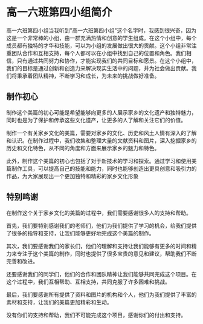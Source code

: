 # 高一六班第四小组简介
高一六班第四小组当我听到"高一六班第四小组"这个名字时，我感到很兴奋，因为这是一个非常棒的小组，由一群充满热情和创意的学生组成。在这个小组中，每个成员都有独特的才华和技能，可以为小组的发展做出很大的贡献。这个小组非常注重团队合作和互相支持，每个人都可以在小组中找到自己的位置和角色。我们相信，只有通过共同努力和协作，才能实现我们的共同目标和愿景。在这个小组中，我们的目标是通过创新和创造力来解决现实生活中的问题，并为社会做出贡献。我们将秉承着团队精神，不断学习和成长，为未来的挑战做好准备。

## 制作初心
制作这个美篇的初心可能是希望能够向更多的人展示家乡的文化遗产和独特魅力，同时也是为了保护和传承这些文化遗产，让更多的人了解和关注它们的价值。

制作一个有关家乡文化的美篇，需要对家乡的文化、历史和风土人情有深入的了解和认识。在制作过程中，我们收集和整理大量的文献资料和图片，深入挖掘家乡的历史和文化特色，从不同的角度和方面来展示家乡的魅力和特色。

此外，制作这个美篇的初心也包括了对于新技术的学习和探索。通过学习和使用美篇制作工具，可以提高自己的技能和能力，同时也能够创造出更具创意和吸引力的作品，为大家展现出一个更加独特和精彩的家乡文化形象


## 特别鸣谢
在制作这个关于家乡文化的美篇的过程中，我们需要感谢很多人的支持和帮助。

首先，我们要特别感谢我们的老师们，他们为我们提供了学习的机会，给我们提供了很多的指导和支持，让我们能够更好地完成这个美篇的制作。

其次，我们要感谢我们的家长们，他们的理解和支持让我们能够有更多的时间和精力来专注于这个美篇的制作，同时也提供了很多宝贵的意见和建议，帮助我们不断完善和改进。

还要感谢我们的同学们，他们的合作和团队精神让我们能够共同完成这个项目。在这个过程中，我们互相帮助、互相支持，共同克服了许多困难和挑战。

最后，我们要感谢所有提供了资料和图片的机构和个人，他们为我们提供了丰富的素材和支持，让我们的美篇更加精彩和生动。

没有你们的支持和帮助，我们不可能完成这个项目，感谢你们的付出和支持。
